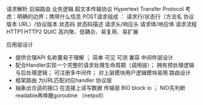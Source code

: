 请求解析  后端路由  业务逻辑
超文本传输协议 Hypertext Transfer Protocol
      考虑：明确的边界；携带什么信息
POST请求组成  ：
请求行/状态行（方法名 协议版本 URL）/协议版本 状态码 状态码描述
请求头/响应头
请求体/响应体
请求流程
HTTP1 HTTP2 QUIC
高内聚、低耦合、易复用、易扩展

应用层设计 
- 提供合理API 名称要易于理解  ； 简单 可见 可测 兼容
中间件层设计
- 配合Handler实现一个完整的请求处理生命周期（调用链）； 拥有预处理逻辑与后处理逻辑； 可注册多中间件； 对上层模块用户逻辑模块易用
路由设计
- 框架路由 为URL匹配对应handler
协议层
- 抽象出合适的接口  在连接上读写数据
传输层
BIO block io ； NIO先判断readable再唤醒goroutine （netpoll）


